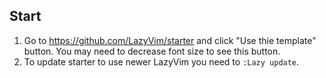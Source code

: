 ## Start

1. Go to https://github.com/LazyVim/starter and click "Use thie template" button. You may need to decrease font size to see this button.
2. To update starter to use newer LazyVim you need to `:Lazy update`.
